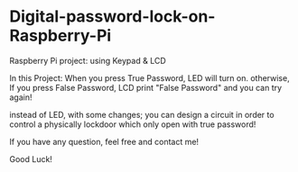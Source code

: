# Digital-password-lock-on-Raspberry-Pi
Raspberry Pi project: using Keypad &amp; LCD 

In this Project:
When you press True Password, LED will turn on.
otherwise, If you press False Password, LCD print "False Password" and you can try again!

instead of LED, with some changes; you can design a circuit in order to control a physically lockdoor which only open with true password!


If you have any question, feel free and contact me!


Good Luck!
